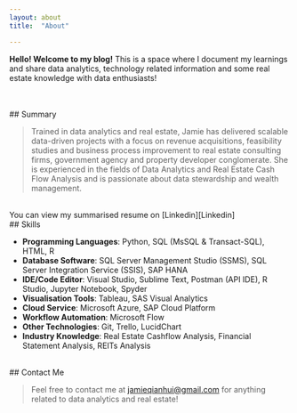 ```yaml
---
layout: about
title:  "About"

---
```

**Hello! Welcome to my blog!** This is a space where I document my learnings and share 
 data analytics, technology related information and some real estate knowledge with data enthusiasts! <br> 

<br>
<br>
## Summary 

> Trained in data analytics and real estate, Jamie has delivered scalable data-driven projects with a focus on revenue acquisitions, feasibility studies and business process improvement to real estate consulting firms, government agency and property developer conglomerate. She is experienced in the fields of Data Analytics and Real Estate Cash Flow Analysis and is passionate about data stewardship and wealth management. 
<br>
You can view my summarised resume on [Linkedin][Linkedin]
 
<br>
## Skills

+ **Programming Languages**: Python, SQL (MsSQL & Transact-SQL), HTML, R
+ **Database Software**: SQL Server Management Studio (SSMS), SQL Server Integration Service (SSIS), SAP HANA
+ **IDE/Code Editor**: Visual Studio, Sublime Text, Postman (API IDE), R Studio, Jupyter Notebook, Spyder
+ **Visualisation Tools**: Tableau, SAS Visual Analytics
+ **Cloud Service**: Microsoft Azure, SAP Cloud Platform
+ **Workflow Automation**: Microsoft Flow
+ **Other Technologies**: Git, Trello, LucidChart
+ **Industry Knowledge**: Real Estate Cashflow Analysis, Financial Statement Analysis, REITs Analysis

<br>
## Contact Me

> Feel free to contact me at [jamieqianhui@gmail.com][email-add] for anything related to data analytics and real estate! 


[email-add]: jamieqianhui@gmail.com
[Linkedin]: https://www.linkedin.com/in/jamieluqianhui

